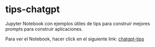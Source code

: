 # tips-chatgpt
Jupyter Notebook con ejemplos útiles de tips para construir mejores prompts para construir aplicaciones.

Para ver el Notebook, hacer click en el siguiente link: [chatgpt-tips](https://github.com/MynorXico/tips-chatgpt/blob/main/chatgpt-guidelines.ipynb)
